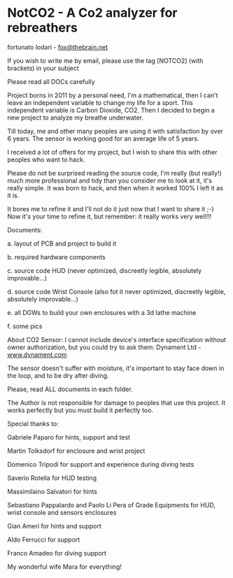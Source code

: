 NotCO2 - A Co2 analyzer for rebreathers
=======================================
fortunato lodari - fox@thebrain.net

If you wish to write me by email, please use the tag [NOTCO2] (with brackets)
in your subject

Please read all DOCs carefully



Project borns in 2011 by a personal need, I'm a mathematical, then I can't leave an independent variable to change my life for a sport.
This independent variable is Carbon Dioxide, CO2. Then I decided to begin a new project to analyze my breathe underwater.

Till today, me and other many peoples are using it with satisfaction by over 6 years.
The sensor is working good for an average life of 5 years.

I received a lot of offers for my project, but I wish to share this with other peoples who want to hack.

Please do not be surprised reading the source code, I'm really (but really!) much more professional and tidy
than you consider me to look at it, it's really simple. It was born to hack, and then when it worked 100% I left it as it is.

It bores me to refine it and I'll not do it just now
that I want to share it ;-)
Now it's your time to refine it, but remember: it really works very well!!!

Documents:

a. layout of PCB and project to build it

b. required hardware components

c. source code HUD (never optimized, discreetly legible, absolutely improvable...)

d. source code Wrist Console (also fot it never optimized, discreetly legible, absolutely improvable...)

e. all DGWs to build your own enclosures with a 3d lathe machine

f. some pics


About CO2 Sensor: I cannot include device's interface specification without owner authorization, but you could try to ask
them: Dynament Ltd - www.dynament.com

  The sensor doesn't suffer with moisture, it's important to stay face down in the loop, and to be dry after diving.
				  

Please, read ALL documents in each folder.


The Author is not responsible for damage to peoples that use this project.
It works perfectly but you must build it perfectly too.

Special thanks to:

Gabriele Paparo for hints, support and test

Martin Tolksdorf for enclosure and wrist project

Domenico Tripodi for support and experience during  diving tests

Saverio Rotella for HUD testing

Massimilaino Salvatori for hints

Sebastiano Pappalardo and Paolo Li Pera of Grade Equipments for HUD, wrist console and sensors enclosures

Gian Ameri for hints and support

Aldo Ferrucci for support

Franco Amadeo for diving support

My wonderful wife Mara for everything!

